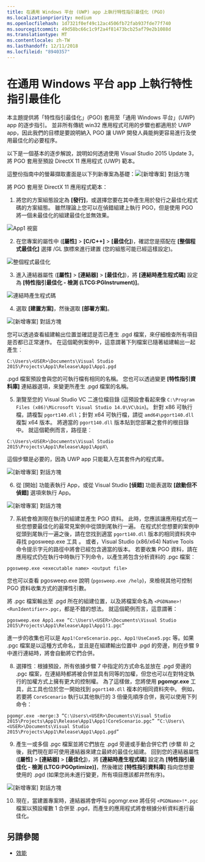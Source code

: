 ```yaml
---
title: 在通用 Windows 平台 (UWP) app 上執行特性指引最佳化 (PGO)
ms.localizationpriority: medium
ms.openlocfilehash: 1d7321f0ef49c12ac4506fb72fab937fde77f740
ms.sourcegitcommit: 49d58bc66c1c9f2a4f81473bcb25af79e2b1088d
ms.translationtype: MT
ms.contentlocale: zh-TW
ms.lasthandoff: 12/11/2018
ms.locfileid: "8940357"
---
```

# <a name="running-profile-guided-optimization-on-universal-windows-platform-apps"></a>在通用 Windows 平台 app 上執行特性指引最佳化 
 
本主題提供將「特性指引最佳化」(PGO) 套用至「通用 Windows 平台」(UWP) app 的逐步指引。 並非所有傳統 win32 應用程式可用的步驟也都適用於 UWP app，因此我們的目標是要說明納入 PGO 讓 UWP 開發人員能夠更容易進行及使用最佳化的必要程序。

以下是一個基本的逐步解說，說明如何透過使用 Visual Studio 2015 Update 3，將 PGO 套用至預設 DirectX 11 應用程式 (UWP) 範本。
 
這整份指南中的螢幕擷取畫面是以下列新專案為基礎：![[新增專案] 對話方塊](images/pgo-001.png)

將 PGO 套用至 DirectX 11 應用程式範本：

1. 將您的方案組態設定為 **\[發行\]**，或選擇您要在其中產生用於發行之最佳化程式碼的方案組態。 雖然理論上您可以在偵錯組建上執行 PGO，但是使用 PGO 將一個未最佳化的組建最佳化並無效果。 
 
 ![App1 視窗](images/pgo-002.png)
 
2. 在您專案的屬性中 (**\[屬性\]** > **\[C/C++\]** > **\[最佳化\]**)，確認您是搭配在 **\[整個程式最佳化\]** 選擇 /GL 旗標來進行建置 (您的組態可能已經這樣設定)。

 ![整個程式最佳化](images/pgo-003.png)

3. 進入連結器屬性 (**\[屬性\]** > **\[連結器\]** > **\[最佳化\]**)，將 **\[連結時產生程式碼\]** 設定為 **\[特性指引最佳化 - 檢測 (LTCG:PGInstrument)\]**。
 
 ![連結時產生程式碼](images/pgo-004.png)

4. 選取 **\[建置方案\]**，然後選取 **\[部署方案\]**。 

 ![[新增專案] 對話方塊](images/pgo-005.png)
 
 您可以透過查看組建輸出位置並確認是否已產生 .pgd 檔案，來仔細檢查所有項目是否都已正常運作。 在這個範例案例中，這意謂著下列檔案已隨著組建輸出一起產生︰
 
 `C:\Users\<USER>\Documents\Visual Studio 2015\Projects\App1\Release\App1\App1.pgd`

 .pgd 檔案預設會與您的可執行檔有相同的名稱。 您也可以透過變更 **\[特性指引資料庫\]** 連結器選項，來變更所產生 .pgd 檔案的名稱。 
 
5. 瀏覽至您的 Visual Studio VC 二進位檔目錄 (這預設會看起來像 `C:\Program Files (x86)\Microsoft Visual Studio 14.0\VC\bin`)。 針對 x86 可執行檔，請複製 `pgort140.dll`；針對 x64 可執行檔，請從 `amd64\pgort140.dll` 複製 x64 版本。 將適當的 `pgort140.dll` 版本貼到您部署之套件的根目錄中。 就這個範例而言，路徑是︰

 `C:\Users\<USER>\Documents\Visual Studio 2015\Projects\App1\Release\App1\AppX\`

 這個步驟是必要的，因為 UWP app 只能載入在其套件內的程式庫。

 ![[新增專案] 對話方塊](images/pgo-006.png)
 
6. 從 [開始] 功能表執行 App，或從 Visual Studio **\[偵錯\]** 功能表選取 **\[啟動但不偵錯\]** 選項來執行 App。 

 ![[新增專案] 對話方塊](images/pgo-007.png)
 
7. 系統會檢測現在執行的組建並產生 PGO 資料。 此時，您應該讓應用程式在一些您想要最佳化的最常見案例中從頭到尾執行一遍。 在程式於您想要的案例中從頭到尾執行一遍之後，請在您找到適當 `pgort140.dll` 版本的相同資料夾中尋找 pgosweep.exe 工具 。 或者，Visual Studio (x86/x64) Native Tools 命令提示字元的路徑中將會已經包含適當的版本。 若要收集 PGO 資料，請在應用程式仍在執行中時執行下列命令，以產生將包含分析資料的 .pgc 檔案︰
 
  `pgosweep.exe <executable name> <output file>` 
 
  您也可以查看 pgosweep.exe 說明 (`pgosweep.exe /help`)，來檢視其他可控制 PGO 資料收集方式的選擇性引數。
 
  將 .pgc 檔案輸出至 .pgd 所在的組建位置，以及將檔案命名為 `<PGDName>!<RunIdentifier>.pgc`，都是不錯的想法。 就這個範例而言，這意謂著：
 
  ```
  pgosweep.exe App1.exe “C:\Users\<USER>\Documents\Visual Studio 2015\Projects\App1\Release\App1\App1!1.pgc”
  ```
 
  進一步的收集也可以是 `App1!CoreScenario.pgc`、`App1!UseCase5.pgc` 等。如果 .pgc 檔案是以這種方式命名，並且是在組建輸出位置中 .pgd 的旁邊，則在步驟 9 中進行連結時，將會自動將它們合併。
 
8. 選擇性︰根據預設，所有依據步驟 7 中指定的方式命名並放在 .pgd 旁邊的 .pgc 檔案，在連結時都將被合併並具有同等的加權，但您也可以在對特定執行的加權方式上擁有更大的控制權。 為了這樣做，您將使用 **pgomgr.exe** 工具，此工具也位於您一開始找到 `pgort140.dll` 複本的相同資料夾中。 例如，若要將 `CoreScenario` 執行以其他執行的 3 倍優先順序合併，我可以使用下列命令：
 
 ```
 pgomgr.exe -merge:3 “C:\Users\<USER>\Documents\Visual Studio 2015\Projects\App1\Release\App1\App1!CoreScenario.pgc” “C:\Users\<USER>\Documents\Visual Studio 2015\Projects\App1\Release\App1\App1.pgd”
 ```
 
9. 產生一或多個 .pgc 檔案並將它們放在 .pgd 旁邊或手動合併它們 (步驟 8) 之後，我們現在即可使用連結器來建立最終的最佳化組建。 回到您的連結器屬性 (**\[屬性\]** > **\[連結器\]** > **\[最佳化\]**)，將 **\[連結時產生程式碼\]** 設定為 **\[特性指引最佳化 - 檢測 (LTCG:PGOptimize)\]**，然後確認 **\[特性指引資料庫\]** 指向您想要使用的 .pgd (如果您尚未進行變更，所有項目應該都井然有序)。

 ![[新增專案] 對話方塊](images/pgo-009.png)
 
10. 現在，當建置專案時，連結器將會呼叫 pgomgr.exe 將任何 `<PGDName>!*.pgc` 檔案以預設權數 1 合併至 .pgd，而產生的應用程式將會根據分析資料進行最佳化。

## <a name="see-also"></a>另請參閱
- [效能](performance-and-xaml-ui.md)

 

